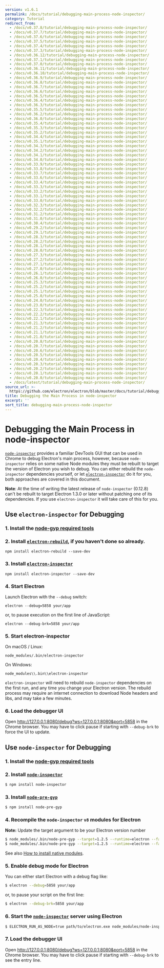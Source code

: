 ```yaml
---
version: v1.6.1
permalink: /docs/tutorial/debugging-main-process-node-inspector/
category: Tutorial
redirect_from:
  - /docs/v0.37.8/tutorial/debugging-main-process-node-inspector/
  - /docs/v0.37.7/tutorial/debugging-main-process-node-inspector/
  - /docs/v0.37.6/tutorial/debugging-main-process-node-inspector/
  - /docs/v0.37.5/tutorial/debugging-main-process-node-inspector/
  - /docs/v0.37.4/tutorial/debugging-main-process-node-inspector/
  - /docs/v0.37.3/tutorial/debugging-main-process-node-inspector/
  - /docs/v0.36.12/tutorial/debugging-main-process-node-inspector/
  - /docs/v0.37.1/tutorial/debugging-main-process-node-inspector/
  - /docs/v0.37.0/tutorial/debugging-main-process-node-inspector/
  - /docs/v0.36.11/tutorial/debugging-main-process-node-inspector/
  - /docs/v0.36.10/tutorial/debugging-main-process-node-inspector/
  - /docs/v0.36.9/tutorial/debugging-main-process-node-inspector/
  - /docs/v0.36.8/tutorial/debugging-main-process-node-inspector/
  - /docs/v0.36.7/tutorial/debugging-main-process-node-inspector/
  - /docs/v0.36.6/tutorial/debugging-main-process-node-inspector/
  - /docs/v0.36.5/tutorial/debugging-main-process-node-inspector/
  - /docs/v0.36.4/tutorial/debugging-main-process-node-inspector/
  - /docs/v0.36.3/tutorial/debugging-main-process-node-inspector/
  - /docs/v0.35.5/tutorial/debugging-main-process-node-inspector/
  - /docs/v0.36.2/tutorial/debugging-main-process-node-inspector/
  - /docs/v0.36.0/tutorial/debugging-main-process-node-inspector/
  - /docs/v0.35.4/tutorial/debugging-main-process-node-inspector/
  - /docs/v0.35.3/tutorial/debugging-main-process-node-inspector/
  - /docs/v0.35.2/tutorial/debugging-main-process-node-inspector/
  - /docs/v0.34.4/tutorial/debugging-main-process-node-inspector/
  - /docs/v0.35.1/tutorial/debugging-main-process-node-inspector/
  - /docs/v0.34.3/tutorial/debugging-main-process-node-inspector/
  - /docs/v0.34.2/tutorial/debugging-main-process-node-inspector/
  - /docs/v0.34.1/tutorial/debugging-main-process-node-inspector/
  - /docs/v0.34.0/tutorial/debugging-main-process-node-inspector/
  - /docs/v0.33.9/tutorial/debugging-main-process-node-inspector/
  - /docs/v0.33.8/tutorial/debugging-main-process-node-inspector/
  - /docs/v0.33.7/tutorial/debugging-main-process-node-inspector/
  - /docs/v0.33.6/tutorial/debugging-main-process-node-inspector/
  - /docs/v0.33.4/tutorial/debugging-main-process-node-inspector/
  - /docs/v0.33.3/tutorial/debugging-main-process-node-inspector/
  - /docs/v0.33.2/tutorial/debugging-main-process-node-inspector/
  - /docs/v0.33.1/tutorial/debugging-main-process-node-inspector/
  - /docs/v0.33.0/tutorial/debugging-main-process-node-inspector/
  - /docs/v0.32.3/tutorial/debugging-main-process-node-inspector/
  - /docs/v0.32.2/tutorial/debugging-main-process-node-inspector/
  - /docs/v0.31.2/tutorial/debugging-main-process-node-inspector/
  - /docs/v0.31.0/tutorial/debugging-main-process-node-inspector/
  - /docs/v0.30.4/tutorial/debugging-main-process-node-inspector/
  - /docs/v0.29.2/tutorial/debugging-main-process-node-inspector/
  - /docs/v0.29.1/tutorial/debugging-main-process-node-inspector/
  - /docs/v0.28.3/tutorial/debugging-main-process-node-inspector/
  - /docs/v0.28.2/tutorial/debugging-main-process-node-inspector/
  - /docs/v0.28.1/tutorial/debugging-main-process-node-inspector/
  - /docs/v0.28.0/tutorial/debugging-main-process-node-inspector/
  - /docs/v0.27.3/tutorial/debugging-main-process-node-inspector/
  - /docs/v0.27.2/tutorial/debugging-main-process-node-inspector/
  - /docs/v0.27.1/tutorial/debugging-main-process-node-inspector/
  - /docs/v0.27.0/tutorial/debugging-main-process-node-inspector/
  - /docs/v0.26.1/tutorial/debugging-main-process-node-inspector/
  - /docs/v0.26.0/tutorial/debugging-main-process-node-inspector/
  - /docs/v0.25.3/tutorial/debugging-main-process-node-inspector/
  - /docs/v0.25.2/tutorial/debugging-main-process-node-inspector/
  - /docs/v0.25.1/tutorial/debugging-main-process-node-inspector/
  - /docs/v0.25.0/tutorial/debugging-main-process-node-inspector/
  - /docs/v0.24.0/tutorial/debugging-main-process-node-inspector/
  - /docs/v0.23.0/tutorial/debugging-main-process-node-inspector/
  - /docs/v0.22.3/tutorial/debugging-main-process-node-inspector/
  - /docs/v0.22.2/tutorial/debugging-main-process-node-inspector/
  - /docs/v0.22.1/tutorial/debugging-main-process-node-inspector/
  - /docs/v0.21.3/tutorial/debugging-main-process-node-inspector/
  - /docs/v0.21.2/tutorial/debugging-main-process-node-inspector/
  - /docs/v0.21.1/tutorial/debugging-main-process-node-inspector/
  - /docs/v0.21.0/tutorial/debugging-main-process-node-inspector/
  - /docs/v0.20.8/tutorial/debugging-main-process-node-inspector/
  - /docs/v0.20.7/tutorial/debugging-main-process-node-inspector/
  - /docs/v0.20.6/tutorial/debugging-main-process-node-inspector/
  - /docs/v0.20.5/tutorial/debugging-main-process-node-inspector/
  - /docs/v0.20.4/tutorial/debugging-main-process-node-inspector/
  - /docs/v0.20.3/tutorial/debugging-main-process-node-inspector/
  - /docs/v0.20.2/tutorial/debugging-main-process-node-inspector/
  - /docs/v0.20.1/tutorial/debugging-main-process-node-inspector/
  - /docs/v0.20.0/tutorial/debugging-main-process-node-inspector/
  - /docs/latest/tutorial/debugging-main-process-node-inspector/
source_url: >-
  https://github.com/electron/electron/blob/master/docs/tutorial/debugging-main-process-node-inspector.md
title: Debugging the Main Process in node-inspector
excerpt: ''
sort_title: debugging-main-process-node-inspector
---
```



<!--

Greetings, Electron hacker!

This file is generated automatically, so it should not be edited.

To make changes, head over to the electron/electron repository:

https://github.com/electron/electron/blob/master/docs/tutorial/debugging-main-process-node-inspector.md

-->

# Debugging the Main Process in node-inspector

[`node-inspector`](https://github.com/node-inspector/node-inspector) provides a familiar DevTools GUI that can be used in Chrome to debug Electron's main process, however, because `node-inspector` relies on some native Node modules they must be rebuilt to target the version of Electron you wish to debug. You can either rebuild the `node-inspector` dependencies yourself, or let [`electron-inspector`](https://github.com/enlight/electron-inspector) do it for you, both approaches are covered in this document.

**Note**: At the time of writing the latest release of `node-inspector` (0.12.8) can't be rebuilt to target Electron 1.3.0 or later without patching one of its dependencies. If you use `electron-inspector` it will take care of this for you.

## Use `electron-inspector` for Debugging

### 1\. Install the [node-gyp required tools](https://github.com/nodejs/node-gyp#installation)

### 2\. Install [`electron-rebuild`](https://github.com/electron/electron-rebuild), if you haven't done so already.

```shell
npm install electron-rebuild --save-dev
```

### 3\. Install [`electron-inspector`](https://github.com/enlight/electron-inspector)

```shell
npm install electron-inspector --save-dev
```

### 4\. Start Electron

Launch Electron with the `--debug` switch:

```shell
electron --debug=5858 your/app
```

or, to pause execution on the first line of JavaScript:

```shell
electron --debug-brk=5858 your/app
```

### 5\. Start electron-inspector

On macOS / Linux:

```shell
node_modules/.bin/electron-inspector
```

On Windows:

```shell
node_modules\\.bin\\electron-inspector
```

`electron-inspector` will need to rebuild `node-inspector` dependencies on the first run, and any time you change your Electron version. The rebuild process may require an internet connection to download Node headers and libs, and may take a few minutes.

### 6\. Load the debugger UI

Open http://127.0.0.1:8080/debug?ws=127.0.0.1:8080&port=5858 in the Chrome browser. You may have to click pause if starting with `--debug-brk` to force the UI to update.

## Use `node-inspector` for Debugging

### 1\. Install the [node-gyp required tools](https://github.com/nodejs/node-gyp#installation)

### 2\. Install [`node-inspector`](https://github.com/node-inspector/node-inspector)

```bash
$ npm install node-inspector
```

### 3\. Install [`node-pre-gyp`](https://github.com/mapbox/node-pre-gyp)

```bash
$ npm install node-pre-gyp
```

### 4\. Recompile the `node-inspector` `v8` modules for Electron

**Note:** Update the target argument to be your Electron version number

```bash
$ node_modules/.bin/node-pre-gyp --target=1.2.5 --runtime=electron --fallback-to-build --directory node_modules/v8-debug/ --dist-url=https://atom.io/download/atom-shell reinstall
$ node_modules/.bin/node-pre-gyp --target=1.2.5 --runtime=electron --fallback-to-build --directory node_modules/v8-profiler/ --dist-url=https://atom.io/download/atom-shell reinstall
```

See also [How to install native modules]({{site.baseurl}}/docs/tutorial/using-native-node-modules#how-to-install-native-modules).

### 5\. Enable debug mode for Electron

You can either start Electron with a debug flag like:

```bash
$ electron --debug=5858 your/app
```

or, to pause your script on the first line:

```bash
$ electron --debug-brk=5858 your/app
```

### 6\. Start the [`node-inspector`](https://github.com/node-inspector/node-inspector) server using Electron

```bash
$ ELECTRON_RUN_AS_NODE=true path/to/electron.exe node_modules/node-inspector/bin/inspector.js
```

### 7\. Load the debugger UI

Open http://127.0.0.1:8080/debug?ws=127.0.0.1:8080&port=5858 in the Chrome browser. You may have to click pause if starting with `--debug-brk` to see the entry line.
